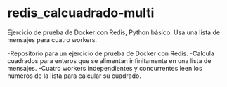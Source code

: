 # redis_calcuadrado-multi
 Ejercicio de prueba de Docker con Redis, Python básico. Usa una lista de mensajes para cuatro workers.

 -Repositorio para un ejercicio de prueba de Docker con Redis. 
 -Calcula cuadrados para enteros que se alimentan infinitamente en una lista de mensajes.
 -Cuatro workers independientes y concurrentes leen los números de la lista para calcular su cuadrado.
